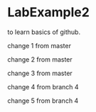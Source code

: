 # LabExample2
to learn basics of github.

 change 1 from master

change 2 from master

change 3 from master

change 4 from branch 4

change 5 from branch 4
